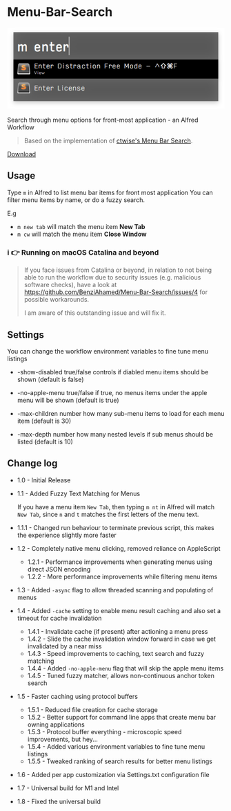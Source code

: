 # Menu-Bar-Search

![logo](menu-search.png)

Search through menu options for front-most application - an Alfred Workflow

> Based on the implementation of [ctwise's Menu Bar Search](https://www.alfredforum.com/topic/1993-menu-search/).

[Download](https://github.com/BenziAhamed/Menu-Bar-Search/raw/master/Menu%20Bar%20Search.alfredworkflow)

## Usage

Type `m` in Alfred to list menu bar items for front most application
You can filter menu items by name, or do a fuzzy search.

E.g

- `m new tab` will match the menu item **New Tab**
- `m cw` will match the menu item **Close Window**


### ℹ️ 👉 Running on macOS Catalina and beyond
> If you face issues from Catalina or beyond, in relation to not being able to run the workflow due to security issues (e.g. malicious software checks),
> have a look at https://github.com/BenziAhamed/Menu-Bar-Search/issues/4 for possible workarounds.
> 
> I am aware of this outstanding issue and will fix it.


## Settings

You can change the workflow environment variables to fine tune menu listings

* -show-disabled    true/false    controls if diabled menu items should be shown (default is false)

*  -no-apple-menu    true/false    if true, no menus items under the apple menu will be shown (default is true)

*  -max-children    number    how many sub-menu items to load for each menu item (default is 30)

*  -max-depth    number    how many nested levels if sub menus should be listed (default is 10)



## Change log

- 1.0 - Initial Release
- 1.1 - Added Fuzzy Text Matching for Menus

  If you have a menu item `New Tab`, then typing `m nt` in Alfred will match `New Tab`, since `n` and `t` matches the first letters of the menu text.

- 1.1.1 - Changed run behaviour to terminate previous script, this makes the experience slightly more faster
- 1.2 - Completely native menu clicking, removed reliance on AppleScript
  - 1.2.1 - Performance improvements when generating menus using direct JSON encoding
  - 1.2.2 - More performance improvements while filtering menu items
- 1.3 - Added `-async` flag to allow threaded scanning and populating of menus
- 1.4 - Added `-cache` setting to enable menu result caching and also set a timeout for cache invalidation
  - 1.4.1 - Invalidate cache (if present) after actioning a menu press
  - 1.4.2 - Slide the cache invalidation window forward in case we get invalidated by a near miss
  - 1.4.3 - Speed improvements to caching, text search and fuzzy matching
  - 1.4.4 - Added `-no-apple-menu` flag that will skip the apple menu items
  - 1.4.5 - Tuned fuzzy matcher, allows non-continuous anchor token search
- 1.5 - Faster caching using protocol buffers
  - 1.5.1 - Reduced file creation for cache storage
  - 1.5.2 - Better support for command line apps that create menu bar owning applications
  - 1.5.3 - Protocol buffer everything - microscopic speed improvements, but hey...
  - 1.5.4 - Added various environment variables to fine tune menu listings
  - 1.5.5 - Tweaked ranking of search results for better menu listings
- 1.6 - Added per app customization via Settings.txt configuration file
- 1.7 - Universal build for M1 and Intel
- 1.8 - Fixed the universal build

